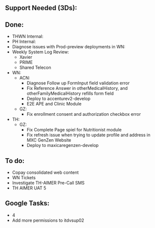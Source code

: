## Support Needed (3Ds):
  ## Done:
  - THWN Internal:
  - PH Internal:
  - Diagnose issues with Prod-preview deployments in WN:
  - Weekly System Log Review:
      - Xavier
      - PRIME
      - Shared Telecon
  - WN:
      - ACN:
          - Diagnose Follow up FormInput field validation error
          - Fix Reference Answer in otherMedicalHistory, and otherFamilyMedicalHistory refills form field
          - Deploy to accenturev2-develop
          - E2E APE and Clinic Module
      - GZ:
          - Fix enrollment consent and authorization checkbox error
  - TH:
      - GZ:
          - Fix Complete Page spiel for Nutritionist module
          - Fix refresh issue when trying to update profile and address in MXC GenZen Website
          - Deploy to maxicaregenzen-develop
## To do:
  - Copay consolidated web content
  - WN Tickets
  - Investigate TH-AIMER Pre-Call SMS
  - TH AIMER UAT 5
## Google Tasks:
  - 4
  - Add more permissions to itdvsup02
